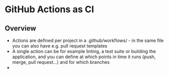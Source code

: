 # GitHub Actions as CI

## Overview

- Actions are defined per project in a .github/workflows/ - in the same file you can also have e.g. pull request templates
- A single action can be for example linting, a test suite or building the application, and you can define at which points in time it runs (push, merge, pull request...) and for which branches
-
